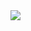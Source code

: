 <a href="https://github.com/qiaofengsheng">
<img align="right" src="https://github-readme-stats.vercel.app/api?username=ThinkingThigh&show_icons=true&hide_border=true">
</a>



